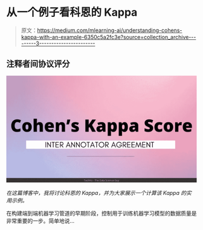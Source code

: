 # 从一个例子看科恩的 Kappa

> 原文：<https://medium.com/mlearning-ai/understanding-cohens-kappa-with-an-example-6350c5a2fc3e?source=collection_archive---------3----------------------->

## 注释者间协议评分

![](img/6024d794b5f89081cdcb7ca464404d63.png)

*在这篇博客中，我将讨论科恩的 Kappa，并为大家展示一个计算该 Kappa 的实用示例。*

在构建端到端机器学习管道的早期阶段，控制用于训练机器学习模型的数据质量是非常重要的一步。简单地说…